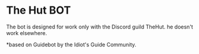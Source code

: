 # The Hut BOT
The bot is designed for work only with the Discord guild TheHut. he doesn't work elsewhere.

*based on Guidebot by the Idiot's Guide Community.

